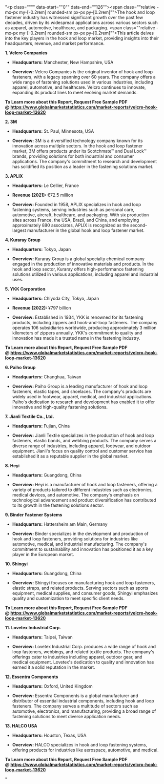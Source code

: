 "<p class="""" data-start=""0"" data-end=""126""><span class=""relative -mx-px my-[-0.2rem] rounded-sm px-px py-[0.2rem]"">The hook and loop fastener industry has witnessed significant growth over the past few decades, driven by its widespread applications across various sectors such as apparel, automotive, healthcare, and packaging.</span> <span class=""relative -mx-px my-[-0.2rem] rounded-sm px-px py-[0.2rem]"">This article delves into the key players in the hook and loop market, providing insights into their headquarters, revenue, and market performance.</span></p>
<p class="""" data-start=""128"" data-end=""151""><strong data-start=""128"" data-end=""151"">1. Velcro Companies</strong></p>
<ul data-start=""153"" data-end=""428"">
<li class="""" data-start=""153"" data-end=""254"">
<p class="""" data-start=""155"" data-end=""254""><strong data-start=""155"" data-end=""172"">Headquarters:</strong> <span class=""relative -mx-px my-[-0.2rem] rounded-sm px-px py-[0.2rem]"">Manchester, New Hampshire, USA</span></p>
</li>
<li class="""" data-start=""255"" data-end=""428"">
<p class="""" data-start=""257"" data-end=""428""><strong data-start=""257"" data-end=""270"">Overview:</strong> <span class=""relative -mx-px my-[-0.2rem] rounded-sm px-px py-[0.2rem]"">Velcro Companies is the original inventor of hook and loop fasteners, with a legacy spanning over 60 years.</span> <span class=""relative -mx-px my-[-0.2rem] rounded-sm px-px py-[0.2rem]"">The company offers a wide range of fastening solutions used in various industries, including apparel, automotive, and healthcare.</span> <span class=""relative -mx-px my-[-0.2rem] rounded-sm px-px py-[0.2rem]"">Velcro continues to innovate, expanding its product lines to meet evolving market demands.</span></p>
</li>
</ul>
<p><span class=""relative -mx-px my-[-0.2rem] rounded-sm px-px py-[0.2rem]""><strong>To Learn more about this Report, Request Free Sample PDF @&nbsp;<a href=""https://www.globalmarketstatistics.com/market-reports/velcro-hook-loop-market-13620"">https://www.globalmarketstatistics.com/market-reports/velcro-hook-loop-market-13620</a></strong></span></p>
<p class="""" data-start=""430"" data-end=""439""><strong data-start=""430"" data-end=""439"">2. 3M</strong></p>
<ul data-start=""441"" data-end=""726"">
<li class="""" data-start=""441"" data-end=""544"">
<p class="""" data-start=""443"" data-end=""544""><strong data-start=""443"" data-end=""460"">Headquarters:</strong> <span class=""relative -mx-px my-[-0.2rem] rounded-sm px-px py-[0.2rem]"">St. Paul, Minnesota, USA</span></p>
</li>
<li class="""" data-start=""545"" data-end=""726"">
<p class="""" data-start=""547"" data-end=""726""><strong data-start=""547"" data-end=""560"">Overview:</strong> <span class=""relative -mx-px my-[-0.2rem] rounded-sm px-px py-[0.2rem]"">3M is a diversified technology company known for its innovation across multiple sectors.</span> <span class=""relative -mx-px my-[-0.2rem] rounded-sm px-px py-[0.2rem]"">In the hook and loop fastener market, 3M offers products under its Scotchmate&trade; and Dual Lock&trade; brands, providing solutions for both industrial and consumer applications.</span> <span class=""relative -mx-px my-[-0.2rem] rounded-sm px-px py-[0.2rem]"">The company's commitment to research and development has solidified its position as a leader in the fastening solutions market.</span></p>
</li>
</ul>
<p class="""" data-start=""728"" data-end=""740""><strong data-start=""728"" data-end=""740"">3. APLIX</strong></p>
<ul data-start=""742"" data-end=""1177"">
<li class="""" data-start=""742"" data-end=""847"">
<p class="""" data-start=""744"" data-end=""847""><strong data-start=""744"" data-end=""761"">Headquarters:</strong> <span class=""relative -mx-px my-[-0.2rem] rounded-sm px-px py-[0.2rem]"">Le Cellier, France</span></p>
</li>
<li class="""" data-start=""848"" data-end=""995"">
<p class="""" data-start=""850"" data-end=""995""><strong data-start=""850"" data-end=""869"">Revenue (2021):</strong> <span class=""relative -mx-px my-[-0.2rem] rounded-sm px-px py-[0.2rem]"">&euro;72.5 million</span>&nbsp;</p>
</li>
<li class="""" data-start=""996"" data-end=""1177"">
<p class="""" data-start=""998"" data-end=""1177""><strong data-start=""998"" data-end=""1011"">Overview:</strong> <span class=""relative -mx-px my-[-0.2rem] rounded-sm px-px py-[0.2rem]"">Founded in 1958, APLIX specializes in hook and loop fastening systems, serving industries such as personal care, automotive, aircraft, healthcare, and packaging.</span> <span class=""relative -mx-px my-[-0.2rem] rounded-sm px-px py-[0.2rem]"">With six production sites across France, the USA, Brazil, and China, and employing approximately 880 associates, APLIX is recognized as the second-largest manufacturer in the global hook and loop fastener market.</span>&nbsp;</p>
</li>
</ul>
<p class="""" data-start=""1179"" data-end=""1199""><strong data-start=""1179"" data-end=""1199"">4. Kuraray Group</strong></p>
<ul data-start=""1201"" data-end=""1448"">
<li class="""" data-start=""1201"" data-end=""1306"">
<p class="""" data-start=""1203"" data-end=""1306""><strong data-start=""1203"" data-end=""1220"">Headquarters:</strong> <span class=""relative -mx-px my-[-0.2rem] rounded-sm px-px py-[0.2rem]"">Tokyo, Japan</span></p>
</li>
<li class="""" data-start=""1307"" data-end=""1448"">
<p class="""" data-start=""1309"" data-end=""1448""><strong data-start=""1309"" data-end=""1322"">Overview:</strong> <span class=""relative -mx-px my-[-0.2rem] rounded-sm px-px py-[0.2rem]"">Kuraray Group is a global specialty chemical company engaged in the production of innovative materials and products.</span> <span class=""relative -mx-px my-[-0.2rem] rounded-sm px-px py-[0.2rem]"">In the hook and loop sector, Kuraray offers high-performance fastening solutions utilized in various applications, including apparel and industrial uses.</span></p>
</li>
</ul>
<p class="""" data-start=""1450"" data-end=""1472""><strong data-start=""1450"" data-end=""1472"">5. YKK Corporation</strong></p>
<ul data-start=""1474"" data-end=""1949"">
<li class="""" data-start=""1474"" data-end=""1579"">
<p class="""" data-start=""1476"" data-end=""1579""><strong data-start=""1476"" data-end=""1493"">Headquarters:</strong> <span class=""relative -mx-px my-[-0.2rem] rounded-sm px-px py-[0.2rem]"">Chiyoda City, Tokyo, Japan</span></p>
</li>
<li class="""" data-start=""1580"" data-end=""1727"">
<p class="""" data-start=""1582"" data-end=""1727""><strong data-start=""1582"" data-end=""1601"">Revenue (2022):</strong> <span class=""relative -mx-px my-[-0.2rem] rounded-sm px-px py-[0.2rem]"">&yen;797 billion</span>&nbsp;</p>
</li>
<li class="""" data-start=""1728"" data-end=""1949"">
<p class="""" data-start=""1730"" data-end=""1949""><strong data-start=""1730"" data-end=""1743"">Overview:</strong> <span class=""relative -mx-px my-[-0.2rem] rounded-sm px-px py-[0.2rem]"">Established in 1934, YKK is renowned for its fastening products, including zippers and hook-and-loop fasteners.</span> <span class=""relative -mx-px my-[-0.2rem] rounded-sm px-px py-[0.2rem]"">The company operates 106 subsidiaries worldwide, producing approximately 3 million kilometers of zippers annually.</span> <span class=""relative -mx-px my-[-0.2rem] rounded-sm px-px py-[0.2rem]"">YKK's commitment to quality and innovation has made it a trusted name in the fastening industry.</span>&nbsp;</p>
</li>
</ul>
<p><strong>To Learn more about this Report, Request Free Sample PDF @&nbsp;<a href=""https://www.globalmarketstatistics.com/market-reports/velcro-hook-loop-market-13620"">https://www.globalmarketstatistics.com/market-reports/velcro-hook-loop-market-13620</a></strong></p>
<p class="""" data-start=""1951"" data-end=""1969""><strong data-start=""1951"" data-end=""1969"">6. Paiho Group</strong></p>
<ul data-start=""1971"" data-end=""2258"">
<li class="""" data-start=""1971"" data-end=""2076"">
<p class="""" data-start=""1973"" data-end=""2076""><strong data-start=""1973"" data-end=""1990"">Headquarters:</strong> <span class=""relative -mx-px my-[-0.2rem] rounded-sm px-px py-[0.2rem]"">Changhua, Taiwan</span></p>
</li>
<li class="""" data-start=""2077"" data-end=""2258"">
<p class="""" data-start=""2079"" data-end=""2258""><strong data-start=""2079"" data-end=""2092"">Overview:</strong> <span class=""relative -mx-px my-[-0.2rem] rounded-sm px-px py-[0.2rem]"">Paiho Group is a leading manufacturer of hook and loop fasteners, elastic tapes, and shoelaces.</span> <span class=""relative -mx-px my-[-0.2rem] rounded-sm px-px py-[0.2rem]"">The company's products are widely used in footwear, apparel, medical, and industrial applications.</span> <span class=""relative -mx-px my-[-0.2rem] rounded-sm px-px py-[0.2rem]"">Paiho's dedication to research and development has enabled it to offer innovative and high-quality fastening solutions.</span></p>
</li>
</ul>
<p class="""" data-start=""2260"" data-end=""2291""><strong data-start=""2260"" data-end=""2291"">7. Jianli Textile Co., Ltd.</strong></p>
<ul data-start=""2293"" data-end=""2580"">
<li class="""" data-start=""2293"" data-end=""2398"">
<p class="""" data-start=""2295"" data-end=""2398""><strong data-start=""2295"" data-end=""2312"">Headquarters:</strong> <span class=""relative -mx-px my-[-0.2rem] rounded-sm px-px py-[0.2rem]"">Fujian, China</span></p>
</li>
<li class="""" data-start=""2399"" data-end=""2580"">
<p class="""" data-start=""2401"" data-end=""2580""><strong data-start=""2401"" data-end=""2414"">Overview:</strong> <span class=""relative -mx-px my-[-0.2rem] rounded-sm px-px py-[0.2rem]"">Jianli Textile specializes in the production of hook and loop fasteners, elastic bands, and webbing products.</span> <span class=""relative -mx-px my-[-0.2rem] rounded-sm px-px py-[0.2rem]"">The company serves a diverse range of industries, including apparel, footwear, and outdoor equipment.</span> <span class=""relative -mx-px my-[-0.2rem] rounded-sm px-px py-[0.2rem]"">Jianli's focus on quality control and customer service has established it as a reputable supplier in the global market.</span></p>
</li>
</ul>
<p class="""" data-start=""2582"" data-end=""2593""><strong data-start=""2582"" data-end=""2593"">8. Heyi</strong></p>
<ul data-start=""2595"" data-end=""2842"">
<li class="""" data-start=""2595"" data-end=""2700"">
<p class="""" data-start=""2597"" data-end=""2700""><strong data-start=""2597"" data-end=""2614"">Headquarters:</strong> <span class=""relative -mx-px my-[-0.2rem] rounded-sm px-px py-[0.2rem]"">Guangdong, China</span></p>
</li>
<li class="""" data-start=""2701"" data-end=""2842"">
<p class="""" data-start=""2703"" data-end=""2842""><strong data-start=""2703"" data-end=""2716"">Overview:</strong> <span class=""relative -mx-px my-[-0.2rem] rounded-sm px-px py-[0.2rem]"">Heyi is a manufacturer of hook and loop fasteners, offering a variety of products tailored to different industries such as electronics, medical devices, and automotive.</span> <span class=""relative -mx-px my-[-0.2rem] rounded-sm px-px py-[0.2rem]"">The company's emphasis on technological advancement and product diversification has contributed to its growth in the fastening solutions sector.</span></p>
</li>
</ul>
<p class="""" data-start=""2844"" data-end=""2874""><strong data-start=""2844"" data-end=""2874"">9. Binder Fastener Systems</strong></p>
<ul data-start=""2876"" data-end=""3123"">
<li class="""" data-start=""2876"" data-end=""2981"">
<p class="""" data-start=""2878"" data-end=""2981""><strong data-start=""2878"" data-end=""2895"">Headquarters:</strong> <span class=""relative -mx-px my-[-0.2rem] rounded-sm px-px py-[0.2rem]"">Hattersheim am Main, Germany</span></p>
</li>
<li class="""" data-start=""2982"" data-end=""3123"">
<p class="""" data-start=""2984"" data-end=""3123""><strong data-start=""2984"" data-end=""2997"">Overview:</strong> <span class=""relative -mx-px my-[-0.2rem] rounded-sm px-px py-[0.2rem]"">Binder specializes in the development and production of hook and loop fasteners, providing solutions for industries like automotive, medical, and industrial manufacturing.</span> <span class=""relative -mx-px my-[-0.2rem] rounded-sm px-px py-[0.2rem]"">The company's commitment to sustainability and innovation has positioned it as a key player in the European market.</span></p>
</li>
</ul>
<p class="""" data-start=""3125"" data-end=""3140""><strong data-start=""3125"" data-end=""3140"">10. Shingyi</strong></p>
<ul data-start=""3142"" data-end=""3389"">
<li class="""" data-start=""3142"" data-end=""3247"">
<p class="""" data-start=""3144"" data-end=""3247""><strong data-start=""3144"" data-end=""3161"">Headquarters:</strong> <span class=""relative -mx-px my-[-0.2rem] rounded-sm px-px py-[0.2rem]"">Guangdong, China</span></p>
</li>
<li class="""" data-start=""3248"" data-end=""3389"">
<p class="""" data-start=""3250"" data-end=""3389""><strong data-start=""3250"" data-end=""3263"">Overview:</strong> <span class=""relative -mx-px my-[-0.2rem] rounded-sm px-px py-[0.2rem]"">Shingyi focuses on manufacturing hook and loop fasteners, elastic straps, and related products.</span> <span class=""relative -mx-px my-[-0.2rem] rounded-sm px-px py-[0.2rem]"">Serving sectors such as sports equipment, medical supplies, and consumer goods, Shingyi emphasizes quality and customization to meet specific client needs.</span></p>
</li>
</ul>
<p><span class=""relative -mx-px my-[-0.2rem] rounded-sm px-px py-[0.2rem]""><strong>To Learn more about this Report, Request Free Sample PDF @&nbsp;<a href=""https://www.globalmarketstatistics.com/market-reports/velcro-hook-loop-market-13620"">https://www.globalmarketstatistics.com/market-reports/velcro-hook-loop-market-13620</a></strong></span></p>
<p class="""" data-start=""3391"" data-end=""3423""><strong data-start=""3391"" data-end=""3423"">11. Lovetex Industrial Corp.</strong></p>
<ul data-start=""3425"" data-end=""3712"">
<li class="""" data-start=""3425"" data-end=""3530"">
<p class="""" data-start=""3427"" data-end=""3530""><strong data-start=""3427"" data-end=""3444"">Headquarters:</strong> <span class=""relative -mx-px my-[-0.2rem] rounded-sm px-px py-[0.2rem]"">Taipei, Taiwan</span></p>
</li>
<li class="""" data-start=""3531"" data-end=""3712"">
<p class="""" data-start=""3533"" data-end=""3712""><strong data-start=""3533"" data-end=""3546"">Overview:</strong> <span class=""relative -mx-px my-[-0.2rem] rounded-sm px-px py-[0.2rem]"">Lovetex Industrial Corp. produces a wide range of hook and loop fasteners, webbings, and related textile products.</span> <span class=""relative -mx-px my-[-0.2rem] rounded-sm px-px py-[0.2rem]"">The company's offerings cater to industries including apparel, outdoor gear, and medical equipment.</span> <span class=""relative -mx-px my-[-0.2rem] rounded-sm px-px py-[0.2rem]"">Lovetex's dedication to quality and innovation has earned it a solid reputation in the market.</span></p>
</li>
</ul>
<p class="""" data-start=""3714"" data-end=""3741""><strong data-start=""3714"" data-end=""3741"">12. Essentra Components</strong></p>
<ul data-start=""3743"" data-end=""3990"">
<li class="""" data-start=""3743"" data-end=""3848"">
<p class="""" data-start=""3745"" data-end=""3848""><strong data-start=""3745"" data-end=""3762"">Headquarters:</strong> <span class=""relative -mx-px my-[-0.2rem] rounded-sm px-px py-[0.2rem]"">Oxford, United Kingdom</span></p>
</li>
<li class="""" data-start=""3849"" data-end=""3990"">
<p class="""" data-start=""3851"" data-end=""3990""><strong data-start=""3851"" data-end=""3864"">Overview:</strong> <span class=""relative -mx-px my-[-0.2rem] rounded-sm px-px py-[0.2rem]"">Essentra Components is a global manufacturer and distributor of essential industrial components, including hook and loop fasteners.</span> <span class=""relative -mx-px my-[-0.2rem] rounded-sm px-px py-[0.2rem]"">The company serves a multitude of sectors such as automotive, electronics, and manufacturing, providing a broad range of fastening solutions to meet diverse application needs.</span></p>
</li>
</ul>
<p class="""" data-start=""3992"" data-end=""4009""><strong data-start=""3992"" data-end=""4009"">13. HALCO USA</strong></p>
<ul data-start=""4011"" data-end=""4260"">
<li class="""" data-start=""4011"" data-end=""4116"">
<p class="""" data-start=""4013"" data-end=""4116""><strong data-start=""4013"" data-end=""4030"">Headquarters:</strong> <span class=""relative -mx-px my-[-0.2rem] rounded-sm px-px py-[0.2rem]"">Houston, Texas, USA</span></p>
</li>
<li class="""" data-start=""4117"" data-end=""4260"">
<p class="""" data-start=""4119"" data-end=""4260""><strong data-start=""4119"" data-end=""4132"">Overview:</strong> HALCO specializes in hook and loop fastening systems, offering products for industries like aerospace, automotive, and medical.</p>
</li>
</ul>
<p><strong>To Learn more about this Report, Request Free Sample PDF @&nbsp;<a href=""https://www.globalmarketstatistics.com/market-reports/velcro-hook-loop-market-13620"">https://www.globalmarketstatistics.com/market-reports/velcro-hook-loop-market-13620</a></strong></p>"

